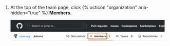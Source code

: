 1. At the top of the team page, click {% octicon "organization" aria-hidden="true" %} **Members**.

   ![Screenshot of the header of a team's page. A tab, labeled with an organization icon and "Members", is outlined in dark orange.](/assets/images/help/teams/members-tab.png)
